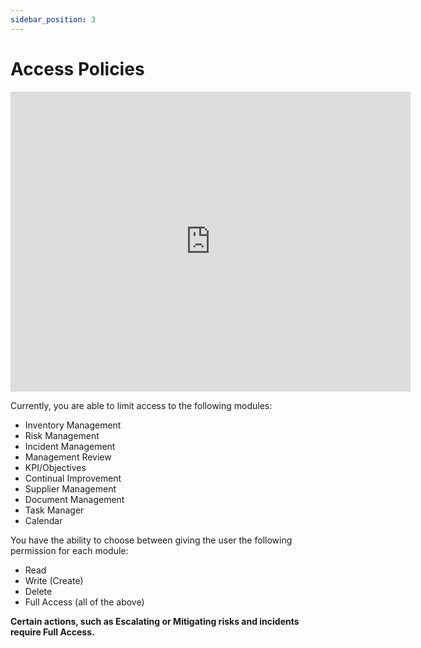 ```yaml
---
sidebar_position: 3
---
```


# Access Policies

<iframe width="640" height="480" src="https://www.youtube.com/embed/kU6EgrtGF4o" title="Access Policies" frameborder="0" allow="accelerometer; clipboard-write; encrypted-media; gyroscope; picture-in-picture" allowfullscreen></iframe>

 Currently, you are able to limit access to the following modules:

+ Inventory Management
+ Risk Management
+ Incident Management
+ Management Review
+ KPI/Objectives
+ Continual Improvement
+ Supplier Management
+ Document Management
+ Task Manager
+ Calendar

You have the ability to choose between giving the user the following permission for each module:

+ Read
+ Write (Create)
+ Delete
+ Full Access (all of the above)

**Certain actions, such as Escalating or Mitigating risks and incidents require Full Access.**